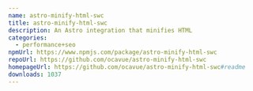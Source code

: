 ```yaml
---
name: astro-minify-html-swc
title: astro-minify-html-swc
description: An Astro integration that minifies HTML
categories:
  - performance+seo
npmUrl: https://www.npmjs.com/package/astro-minify-html-swc
repoUrl: https://github.com/ocavue/astro-minify-html-swc
homepageUrl: https://github.com/ocavue/astro-minify-html-swc#readme
downloads: 1037
---
```

